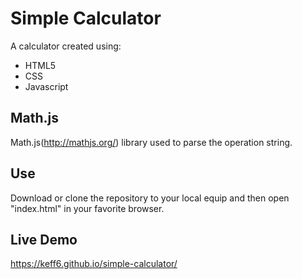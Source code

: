 # Simple Calculator

A calculator created using:

* HTML5
* CSS
* Javascript

## Math.js
Math.js(http://mathjs.org/) library used to parse the operation string.

## Use
Download or clone the repository to your local equip and then open "index.html" in your favorite browser.

## Live Demo
https://keff6.github.io/simple-calculator/



